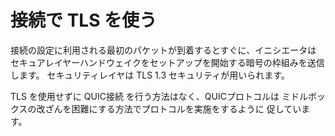 # 接続で TLS を使う

接続の設定に利用される最初のパケットが到着するとすぐに、イニシエータは
セキュアレイヤーハンドウェイクをセットアップを開始する暗号の枠組みを送信します。
セキュリティレイヤは TLS 1.3 セキュリティが用いられます。

TLS を使用せずに QUIC接続 を行う方法はなく、QUICプロトコルは
ミドルボックスの改ざんを困難にする方法でプロトコルを実施をするように
促しています。
